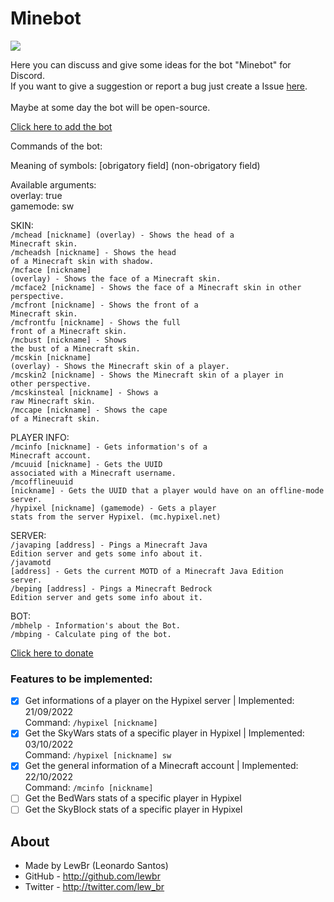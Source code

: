 # Minebot

<a href="https://top.gg/bot/1008792285317701813">
  <img src="https://top.gg/api/widget/servers/1008792285317701813.svg">
</a>

Here you can discuss and give some ideas for the bot "Minebot" for Discord.<br>
If you want to give a suggestion or report a bug just create a Issue <a href="https://github.com/LewBr/Minebot/issues">here</a>.<br>
<br>Maybe at some day the bot will be open-source.

<a href="https://discord.com/api/oauth2/authorize?client_id=1008792285317701813&permissions=2184506432&scope=bot"> Click here to add the bot</a>


Commands of the bot:<br>

Meaning of symbols: [obrigatory field] (non-obrigatory field)

Available arguments:<br>
overlay: true<br>
gamemode: sw

SKIN:<br>
<code>/mchead [nickname] (overlay) - Shows the head of a Minecraft skin.</code><br>
<code>/mcheadsh [nickname] - Shows the head of a Minecraft skin with shadow.</code><br>
<code>/mcface [nickname] (overlay) - Shows the face of a Minecraft skin.</code><br>
<code>/mcface2 [nickname] - Shows the face of a Minecraft skin in other perspective.</code><br>
<code>/mcfront [nickname] - Shows the front of a Minecraft skin.</code><br>
<code>/mcfrontfu [nickname] - Shows the full front of a Minecraft skin.</code><br>
<code>/mcbust [nickname] - Shows the bust of a Minecraft skin.</code><br>
<code>/mcskin [nickname] (overlay) - Shows the Minecraft skin of a player.</code><br>
<code>/mcskin2 [nickname] - Shows the Minecraft skin of a player in other perspective.</code><br>
<code>/mcskinsteal [nickname] - Shows a raw Minecraft skin.</code><br>
<code>/mccape [nickname] - Shows the cape of a Minecraft skin.</code><br>

PLAYER INFO:<br>
<code>/mcinfo [nickname] - Gets information's of a Minecraft account.</code><br>
<code>/mcuuid [nickname] - Gets the UUID associated with a Minecraft username.</code><br>
<code>/mcofflineuuid [nickname] - Gets the UUID that a player would have on an offline-mode server.</code><br>
<code>/hypixel [nickname] (gamemode) - Gets a player stats from the server Hypixel. (mc.hypixel.net)</code><br>

SERVER:<br>
<code>/javaping [address] - Pings a Minecraft Java Edition server and gets some info about it.</code><br>
<code>/javamotd [address] - Gets the current MOTD of a Minecraft Java Edition server.</code><br>
<code>/beping [address] - Pings a Minecraft Bedrock Edition server and gets some info about it.</code><br>

BOT:<br>
<code>/mbhelp - Information's about the Bot.</code><br>
<code>/mbping - Calculate ping of the bot.</code><br>

<a href="https://github.com/sponsors/LewBr"> Click here to donate</a>

### Features to be implemented:
- [x] Get informations of a player on the Hypixel server | Implemented: 21/09/2022 <br>Command: <code>/hypixel [nickname]</code>
- [x] Get the SkyWars stats of a specific player in Hypixel  | Implemented: 03/10/2022 <br>Command: <code>/hypixel [nickname] sw</code>
- [x] Get the general information of a Minecraft account | Implemented: 22/10/2022 <br>Command: <code>/mcinfo [nickname]</code>
- [ ] Get the BedWars stats of a specific player in Hypixel
- [ ] Get the SkyBlock stats of a specific player in Hypixel

## About
- Made by LewBr (Leonardo Santos)
- GitHub - http://github.com/lewbr
- Twitter - http://twitter.com/lew_br
